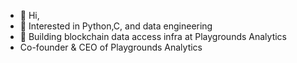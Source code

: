 - 👋 Hi,
- 👀 Interested in Python,C, and data engineering
- 🌱 Building blockchain data access infra at Playgrounds Analytics
- Co-founder & CEO of Playgrounds Analytics

<!---
Tachikoma000/Tachikoma000 is a ✨ special ✨ repository because its `README.md` (this file) appears on your GitHub profile.
You can click the Preview link to take a look at your changes.
--->
